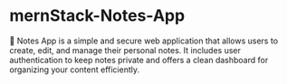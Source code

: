 # mernStack-Notes-App
📝 Notes App is a simple and secure web application that allows users to create, edit, and manage their personal notes. It includes user authentication to keep notes private and offers a clean dashboard for organizing your content efficiently.
